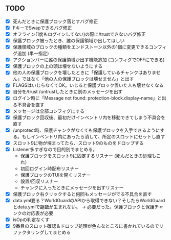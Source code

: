 ## TODO

- [x] 死んだときに保護ブロック落とすバグ修正
- [x] FキーでSwapできるバグ修正
- [x] オフライン(1度もログインしてない)の際に/trustできないバグ修正
- [x] 保護ブロック被ったとき、誰の保護領域か出してほしい
- [x] 保護領域のブロックの種類をエンドストーン以外の1個に変更できるコンフィグ追加 (単一指定)
- [x] アクションバーに誰の保護領域か出す機能追加 (コンフィグでOFFにできる)
- [x] 保護ブロックの上の頭は壊せないようにする
- [x] 他の人の保護ブロックを壊したときに「保護しているチャンクはありません」ではなく「他の人の保護ブロックは壊せません」と出す
- [x] FLAGSはいじらなくてOK。いじると保護ブロック置いた人も壊せなくなる
- [x] 自分を/trust /untrustしたときに別のメッセージを出す
- [x] ログイン時に「Message not found: protection-block.display-name」と出る不具合を直す
- [x] メッセージは全部コンフィグにする
- [x] 保護ブロック回収後、最初だけインベントリ内を移動できてしまう不具合を直す
- [x] /unprotect時、保護チャンクがなくても保護ブロックを入手できるようにする。もしインベントリ内にあったら消して、所定のスロットにセットし直す
- [x] スロット9に物が埋まってたら、スロット9のものをドロップする
- [x] Listener多すぎなので目的別でまとめる。
    - 保護ブロックをスロット9に固定するリスナー (死んだときの処理もこれ)
    - 初回ログイン時配布リスナー
    - 保護ブロックのTUIを開くリスナー
    - 設置/回収リスナー
    - チャンクに入ったときにメッセージを出すリスナー
- [x] 保護ブロック右クリックすると何回もメッセージがでる不具合を直す
- [x] data.yml要る？WorldGuardのAPIから取得できない？そしたらWorldGuardとdata.ymlで齟齬が生まれない。 → 必要だった。保護ブロックと保護チャンクの対応表が必要
- [x] isOpの判定なくす
- [x] 9番目のスロット確認＆ドロップ処理が色んなところに書かれているのでリファクタリングしてまとめる
